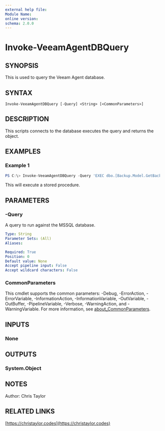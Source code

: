 ```yaml
---
external help file:
Module Name:
online version:
schema: 2.0.0
---
```


# Invoke-VeeamAgentDBQuery

## SYNOPSIS
This is used to query the Veeam Agent database.

## SYNTAX

```
Invoke-VeeamAgentDBQuery [-Query] <String> [<CommonParameters>]
```

## DESCRIPTION
This scripts connects to the database executes the query and returns the object.

## EXAMPLES

### Example 1
```powershell
PS C:\> Invoke-VeeamAgentDBQuery -Query 'EXEC dbo.[Backup.Model.GetBackupsAll];'
```

This will execute a stored procedure.

## PARAMETERS

### -Query
A query to run against the MSSQL database.

```yaml
Type: String
Parameter Sets: (All)
Aliases:

Required: True
Position: 0
Default value: None
Accept pipeline input: False
Accept wildcard characters: False
```

### CommonParameters
This cmdlet supports the common parameters: -Debug, -ErrorAction, -ErrorVariable, -InformationAction, -InformationVariable, -OutVariable, -OutBuffer, -PipelineVariable, -Verbose, -WarningAction, and -WarningVariable. For more information, see [about_CommonParameters](http://go.microsoft.com/fwlink/?LinkID=113216).

## INPUTS

### None

## OUTPUTS

### System.Object
## NOTES
Author: Chris Taylor

## RELATED LINKS

[https://christaylor.codes](https://christaylor.codes)